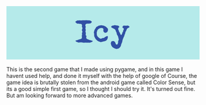 ![](https://github.com/KrishnarajT/Icy/blob/master/icy.png)

This is the second game that I made using pygame, and in this game I havent used help, and done it myself with the help of google of Course, the game idea is brutally stolen from the android game called Color Sense, but its a good simple first game, so I thought I should try it. It's turned out fine. But am looking forward to more advanced games.
